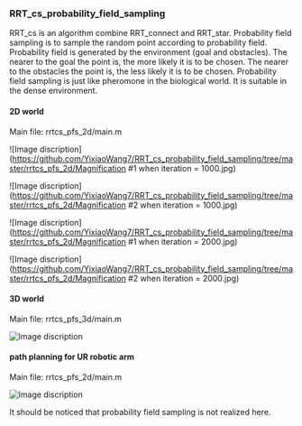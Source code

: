 ### RRT_cs_probability_field_sampling
RRT_cs is an algorithm combine RRT_connect and RRT_star. Probability field sampling is to sample the random point according to probability field. Probability field is generated by the environment (goal and obstacles). The nearer to the goal the point is, the more likely it is to be chosen. The nearer to the obstacles the point is, the less likely it is to be chosen. Probability field sampling is just like pheromone in the biological world. It is suitable in the dense environment.  
#### 2D world
Main file: rrtcs_pfs_2d/main.m

![Image discription](https://github.com/YixiaoWang7/RRT_cs_probability_field_sampling/tree/master/rrtcs_pfs_2d/Magnification #1 when iteration = 1000.jpg)

![Image discription](https://github.com/YixiaoWang7/RRT_cs_probability_field_sampling/tree/master/rrtcs_pfs_2d/Magnification #2 when iteration = 1000.jpg)

![Image discription](https://github.com/YixiaoWang7/RRT_cs_probability_field_sampling/tree/master/rrtcs_pfs_2d/Magnification #1 when iteration = 2000.jpg)

![Image discription](https://github.com/YixiaoWang7/RRT_cs_probability_field_sampling/tree/master/rrtcs_pfs_2d/Magnification #2 when iteration = 2000.jpg) 

#### 3D world
Main file: rrtcs_pfs_3d/main.m

![Image discription](https://github.com/YixiaoWang7/RRT_cs_probability_field_sampling/tree/master/rrtcs_pfs_3d/Path.jpg) 

#### path planning for UR robotic arm
Main file: rrtcs_pfs_2d/main.m

![Image discription](https://github.com/YixiaoWang7/RRT_cs_probability_field_sampling/tree/master/rrtcs_robotarm/trajectory.jpg) 

It should be noticed that probability field sampling is not realized here.
